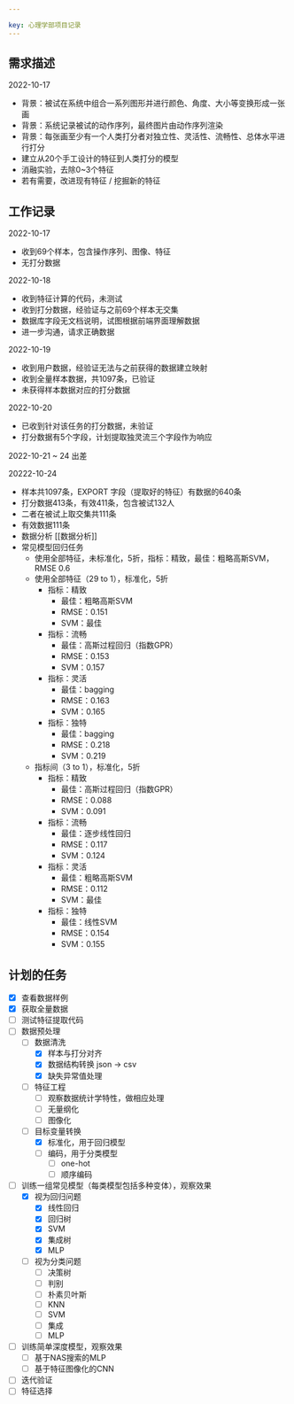 ```yaml
---

key: 心理学部项目记录
---
```



## 需求描述
2022-10-17 
- 背景：被试在系统中组合一系列图形并进行颜色、角度、大小等变换形成一张画
- 背景：系统记录被试的动作序列，最终图片由动作序列渲染
- 背景：每张画至少有一个人类打分者对独立性、灵活性、流畅性、总体水平进行打分
- 建立从20个手工设计的特征到人类打分的模型
- 消融实验，去除0~3个特征
- 若有需要，改进现有特征 / 挖掘新的特征

## 工作记录
2022-10-17 
- 收到69个样本，包含操作序列、图像、特征
- 无打分数据

2022-10-18
- 收到特征计算的代码，未测试
- 收到打分数据，经验证与之前69个样本无交集
- 数据库字段无文档说明，试图根据前端界面理解数据
- 进一步沟通，请求正确数据

2022-10-19
- 收到用户数据，经验证无法与之前获得的数据建立映射
- 收到全量样本数据，共1097条，已验证
- 未获得样本数据对应的打分数据

2022-10-20
- 已收到针对该任务的打分数据，未验证
- 打分数据有5个字段，计划提取独灵流三个字段作为响应

2022-10-21 ~ 24 出差

20222-10-24
- 样本共1097条，EXPORT 字段（提取好的特征）有数据的640条
- 打分数据413条，有效411条，包含被试132人
- 二者在被试上取交集共111条
- 有效数据111条
- 数据分析 [[数据分析]]
- 常见模型回归任务
	- 使用全部特征，未标准化，5折，指标：精致，最佳：粗略高斯SVM，RMSE 0.6
	- 使用全部特征（29 to 1），标准化，5折
		- 指标：精致
			- 最佳：粗略高斯SVM
			- RMSE：0.151
			- SVM：最佳
		- 指标：流畅
			- 最佳：高斯过程回归（指数GPR）
			- RMSE：0.153
			- SVM：0.157
		- 指标：灵活
			- 最佳：bagging
			- RMSE：0.163
			- SVM：0.165
		- 指标：独特
			- 最佳：bagging
			- RMSE：0.218
			- SVM：0.219
	- 指标间（3 to 1），标准化，5折
		- 指标：精致
			- 最佳：高斯过程回归（指数GPR）
			- RMSE：0.088
			- SVM：0.091
		-  指标：流畅
			- 最佳：逐步线性回归
			- RMSE：0.117
			- SVM：0.124
		- 指标：灵活
			- 最佳：粗略高斯SVM
			- RMSE：0.112
			- SVM：最佳
		- 指标：独特
			- 最佳：线性SVM
			- RMSE：0.154
			- SVM：0.155

## 计划的任务

- [x] 查看数据样例
- [x] 获取全量数据
- [ ] 测试特征提取代码
- [ ] 数据预处理
	- [ ] 数据清洗
		- [x] 样本与打分对齐
		- [x] 数据结构转换 json -> csv
		- [x] 缺失异常值处理
	- [ ] 特征工程
		- [ ] 观察数据统计学特性，做相应处理
		- [ ] 无量纲化
		- [ ] 图像化
	- [ ] 目标变量转换
		- [x] 标准化，用于回归模型
		- [ ] 编码，用于分类模型
			- [ ] one-hot
			- [ ] 顺序编码
- [ ] 训练一组常见模型（每类模型包括多种变体），观察效果
	- [x] 视为回归问题
		- [x] 线性回归
		- [x] 回归树
		- [x] SVM
		- [x] 集成树
		- [x] MLP
	- [ ] 视为分类问题
		- [ ] 决策树
		- [ ] 判别
		- [ ] 朴素贝叶斯
		- [ ] KNN
		- [ ] SVM
		- [ ] 集成
		- [ ] MLP
- [ ] 训练简单深度模型，观察效果
	- [ ] 基于NAS搜索的MLP
	- [ ] 基于特征图像化的CNN
- [ ] 迭代验证
- [ ] 特征选择
